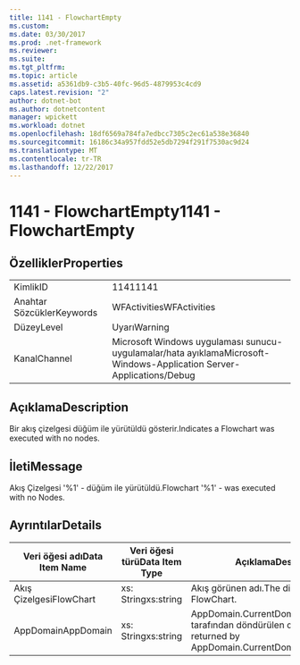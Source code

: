 ```yaml
---
title: 1141 - FlowchartEmpty
ms.custom: 
ms.date: 03/30/2017
ms.prod: .net-framework
ms.reviewer: 
ms.suite: 
ms.tgt_pltfrm: 
ms.topic: article
ms.assetid: a5361db9-c3b5-40fc-96d5-4879953c4cd9
caps.latest.revision: "2"
author: dotnet-bot
ms.author: dotnetcontent
manager: wpickett
ms.workload: dotnet
ms.openlocfilehash: 18df6569a784fa7edbcc7305c2ec61a538e36840
ms.sourcegitcommit: 16186c34a957fdd52e5db7294f291f7530ac9d24
ms.translationtype: MT
ms.contentlocale: tr-TR
ms.lasthandoff: 12/22/2017
---
```

# <a name="1141---flowchartempty"></a><span data-ttu-id="3454c-102">1141 - FlowchartEmpty</span><span class="sxs-lookup"><span data-stu-id="3454c-102">1141 - FlowchartEmpty</span></span>
## <a name="properties"></a><span data-ttu-id="3454c-103">Özellikler</span><span class="sxs-lookup"><span data-stu-id="3454c-103">Properties</span></span>  
  
|||  
|-|-|  
|<span data-ttu-id="3454c-104">Kimlik</span><span class="sxs-lookup"><span data-stu-id="3454c-104">ID</span></span>|<span data-ttu-id="3454c-105">1141</span><span class="sxs-lookup"><span data-stu-id="3454c-105">1141</span></span>|  
|<span data-ttu-id="3454c-106">Anahtar Sözcükler</span><span class="sxs-lookup"><span data-stu-id="3454c-106">Keywords</span></span>|<span data-ttu-id="3454c-107">WFActivities</span><span class="sxs-lookup"><span data-stu-id="3454c-107">WFActivities</span></span>|  
|<span data-ttu-id="3454c-108">Düzey</span><span class="sxs-lookup"><span data-stu-id="3454c-108">Level</span></span>|<span data-ttu-id="3454c-109">Uyarı</span><span class="sxs-lookup"><span data-stu-id="3454c-109">Warning</span></span>|  
|<span data-ttu-id="3454c-110">Kanal</span><span class="sxs-lookup"><span data-stu-id="3454c-110">Channel</span></span>|<span data-ttu-id="3454c-111">Microsoft Windows uygulaması sunucu-uygulamalar/hata ayıklama</span><span class="sxs-lookup"><span data-stu-id="3454c-111">Microsoft-Windows-Application Server-Applications/Debug</span></span>|  
  
## <a name="description"></a><span data-ttu-id="3454c-112">Açıklama</span><span class="sxs-lookup"><span data-stu-id="3454c-112">Description</span></span>  
 <span data-ttu-id="3454c-113">Bir akış çizelgesi düğüm ile yürütüldü gösterir.</span><span class="sxs-lookup"><span data-stu-id="3454c-113">Indicates a Flowchart was executed with no nodes.</span></span>  
  
## <a name="message"></a><span data-ttu-id="3454c-114">İleti</span><span class="sxs-lookup"><span data-stu-id="3454c-114">Message</span></span>  
 <span data-ttu-id="3454c-115">Akış Çizelgesi '%1' - düğüm ile yürütüldü.</span><span class="sxs-lookup"><span data-stu-id="3454c-115">Flowchart '%1' - was executed with no Nodes.</span></span>  
  
## <a name="details"></a><span data-ttu-id="3454c-116">Ayrıntılar</span><span class="sxs-lookup"><span data-stu-id="3454c-116">Details</span></span>  
  
|<span data-ttu-id="3454c-117">Veri öğesi adı</span><span class="sxs-lookup"><span data-stu-id="3454c-117">Data Item Name</span></span>|<span data-ttu-id="3454c-118">Veri öğesi türü</span><span class="sxs-lookup"><span data-stu-id="3454c-118">Data Item Type</span></span>|<span data-ttu-id="3454c-119">Açıklama</span><span class="sxs-lookup"><span data-stu-id="3454c-119">Description</span></span>|  
|--------------------|--------------------|-----------------|  
|<span data-ttu-id="3454c-120">Akış Çizelgesi</span><span class="sxs-lookup"><span data-stu-id="3454c-120">FlowChart</span></span>|<span data-ttu-id="3454c-121">xs: String</span><span class="sxs-lookup"><span data-stu-id="3454c-121">xs:string</span></span>|<span data-ttu-id="3454c-122">Akış görünen adı.</span><span class="sxs-lookup"><span data-stu-id="3454c-122">The display name of the FlowChart.</span></span>|  
|<span data-ttu-id="3454c-123">AppDomain</span><span class="sxs-lookup"><span data-stu-id="3454c-123">AppDomain</span></span>|<span data-ttu-id="3454c-124">xs: String</span><span class="sxs-lookup"><span data-stu-id="3454c-124">xs:string</span></span>|<span data-ttu-id="3454c-125">AppDomain.CurrentDomain.FriendlyName tarafından döndürülen dize.</span><span class="sxs-lookup"><span data-stu-id="3454c-125">The string returned by AppDomain.CurrentDomain.FriendlyName.</span></span>|
